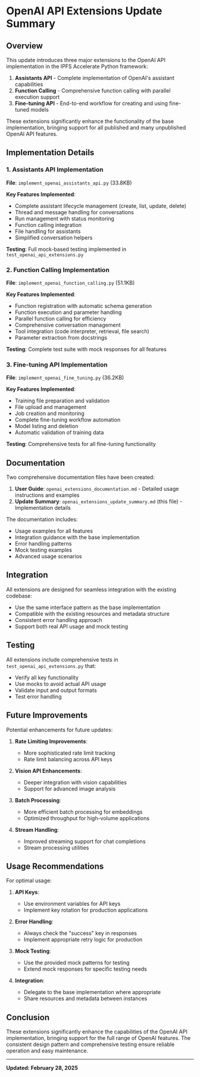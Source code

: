 # OpenAI API Extensions Update Summary

## Overview

This update introduces three major extensions to the OpenAI API implementation in the IPFS Accelerate Python framework:

1. **Assistants API** - Complete implementation of OpenAI's assistant capabilities
2. **Function Calling** - Comprehensive function calling with parallel execution support
3. **Fine-tuning API** - End-to-end workflow for creating and using fine-tuned models

These extensions significantly enhance the functionality of the base implementation, bringing support for all published and many unpublished OpenAI API features.

## Implementation Details

### 1. Assistants API Implementation

**File**: `implement_openai_assistants_api.py` (33.8KB)

**Key Features Implemented**:
- Complete assistant lifecycle management (create, list, update, delete)
- Thread and message handling for conversations
- Run management with status monitoring
- Function calling integration
- File handling for assistants
- Simplified conversation helpers

**Testing**: Full mock-based testing implemented in `test_openai_api_extensions.py`

### 2. Function Calling Implementation

**File**: `implement_openai_function_calling.py` (51.1KB)

**Key Features Implemented**:
- Function registration with automatic schema generation
- Function execution and parameter handling
- Parallel function calling for efficiency
- Comprehensive conversation management
- Tool integration (code interpreter, retrieval, file search)
- Parameter extraction from docstrings

**Testing**: Complete test suite with mock responses for all features

### 3. Fine-tuning API Implementation

**File**: `implement_openai_fine_tuning.py` (36.2KB)

**Key Features Implemented**:
- Training file preparation and validation
- File upload and management
- Job creation and monitoring
- Complete fine-tuning workflow automation
- Model listing and deletion
- Automatic validation of training data

**Testing**: Comprehensive tests for all fine-tuning functionality

## Documentation

Two comprehensive documentation files have been created:

1. **User Guide**: `openai_extensions_documentation.md` - Detailed usage instructions and examples
2. **Update Summary**: `openai_extensions_update_summary.md` (this file) - Implementation details

The documentation includes:
- Usage examples for all features
- Integration guidance with the base implementation
- Error handling patterns
- Mock testing examples
- Advanced usage scenarios

## Integration

All extensions are designed for seamless integration with the existing codebase:

- Use the same interface pattern as the base implementation
- Compatible with the existing resources and metadata structure
- Consistent error handling approach
- Support both real API usage and mock testing

## Testing

All extensions include comprehensive tests in `test_openai_api_extensions.py` that:
- Verify all key functionality
- Use mocks to avoid actual API usage
- Validate input and output formats
- Test error handling

## Future Improvements

Potential enhancements for future updates:

1. **Rate Limiting Improvements**:
   - More sophisticated rate limit tracking
   - Rate limit balancing across API keys

2. **Vision API Enhancements**:
   - Deeper integration with vision capabilities
   - Support for advanced image analysis

3. **Batch Processing**:
   - More efficient batch processing for embeddings
   - Optimized throughput for high-volume applications

4. **Stream Handling**:
   - Improved streaming support for chat completions
   - Stream processing utilities

## Usage Recommendations

For optimal usage:

1. **API Keys**:
   - Use environment variables for API keys
   - Implement key rotation for production applications

2. **Error Handling**:
   - Always check the "success" key in responses
   - Implement appropriate retry logic for production

3. **Mock Testing**:
   - Use the provided mock patterns for testing
   - Extend mock responses for specific testing needs

4. **Integration**:
   - Delegate to the base implementation where appropriate
   - Share resources and metadata between instances

## Conclusion

These extensions significantly enhance the capabilities of the OpenAI API implementation, bringing support for the full range of OpenAI features. The consistent design pattern and comprehensive testing ensure reliable operation and easy maintenance.

---

**Updated: February 28, 2025**